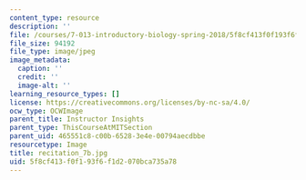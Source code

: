 ```yaml
---
content_type: resource
description: ''
file: /courses/7-013-introductory-biology-spring-2018/5f8cf413f0f193f6f1d2070bca735a78_recitation_7b.jpg
file_size: 94192
file_type: image/jpeg
image_metadata:
  caption: ''
  credit: ''
  image-alt: ''
learning_resource_types: []
license: https://creativecommons.org/licenses/by-nc-sa/4.0/
ocw_type: OCWImage
parent_title: Instructor Insights
parent_type: ThisCourseAtMITSection
parent_uid: 465551c8-c00b-6528-3e4e-00794aecdbbe
resourcetype: Image
title: recitation_7b.jpg
uid: 5f8cf413-f0f1-93f6-f1d2-070bca735a78
---
```

